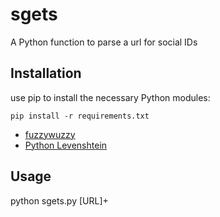 # sgets
A Python function to parse a url for social IDs

## Installation
use pip to install the necessary Python modules:

    pip install -r requirements.txt

- [fuzzywuzzy](https://github.com/seatgeek/fuzzywuzzy)
- [Python Levenshtein](https://pypi.python.org/pypi/python-Levenshtein/)

## Usage
python sgets.py [URL]+

